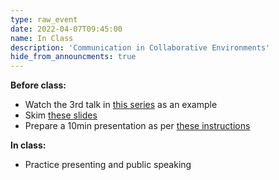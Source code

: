 ```yaml
---
type: raw_event
date: 2022-04-07T09:45:00
name: In Class
description: 'Communication in Collaborative Environments'
hide_from_announcments: true
---
```


**Before class:** 
* Watch the 3rd talk in [this series](https://www.youtube.com/watch?v=JvbYrPy49DA&t=2631s) as an example
* Skim [these slides](https://drive.google.com/file/d/1Hh4wa5grMHSJgpuPWdoZ3-J3n3Dj7bED/view?usp=sharing)
* Prepare a 10min presentation as per [these instructions](https://docs.google.com/document/d/13eisE2nhV4ynPKHG7N59HmSPGoR5hZrisZ-WMrgJJdM/edit?usp=sharing)

**In class:** 
* Practice presenting and public speaking

